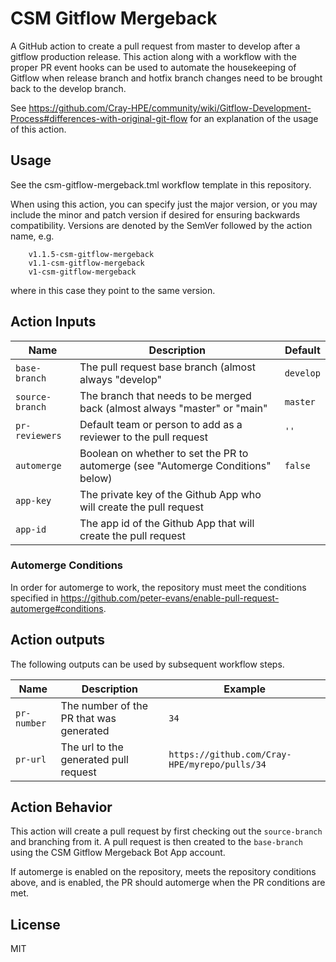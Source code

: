 # CSM Gitflow Mergeback

A GitHub action to create a pull request from master to develop after a gitflow
production release. This action along with a workflow with the proper PR event
hooks can be used to automate the housekeeping of Gitflow when release branch
and hotfix branch changes need to be brought back to the develop branch.

See https://github.com/Cray-HPE/community/wiki/Gitflow-Development-Process#differences-with-original-git-flow
for an explanation of the usage of this action.

## Usage

See the csm-gitflow-mergeback.tml workflow template in this repository.

When using this action, you can specify just the major version, or you may
include the minor and patch version if desired for ensuring backwards
compatibility. Versions are denoted by the SemVer followed by the action name,
e.g.

```
    v1.1.5-csm-gitflow-mergeback
    v1.1-csm-gitflow-mergeback
    v1-csm-gitflow-mergeback
```
where in this case they point to the same version.


## Action Inputs

| Name | Description | Default |
| --- | --- | --- |
| `base-branch` | The pull request base branch (almost always "develop" | `develop` |
| `source-branch` | The branch that needs to be merged back (almost always "master" or "main" | `master`
| `pr-reviewers` | Default team or person to add as a reviewer to the pull request | `''` |
| `automerge` | Boolean on whether to set the PR to automerge (see "Automerge Conditions" below) | `false` |
| `app-key` | The private key of the Github App who will create the pull request | |
| `app-id` | The app id of the Github App that will create the pull request | |

### Automerge Conditions

In order for automerge to work, the repository must meet the conditions specified in https://github.com/peter-evans/enable-pull-request-automerge#conditions.


## Action outputs

The following outputs can be used by subsequent workflow steps.

| Name | Description | Example |
| --- | --- | --- |
| `pr-number` | The number of the PR that was generated | `34` |
| `pr-url` | The url to the generated pull request | `https://github.com/Cray-HPE/myrepo/pulls/34` |

## Action Behavior

This action will create a pull request by first checking out the
`source-branch` and branching from it. A pull request is then created to
the `base-branch` using the CSM Gitflow Mergeback Bot App account.

If automerge is enabled on the repository, meets the repository conditions above, and is enabled,
the PR should automerge when the PR conditions are met.

## License

MIT
